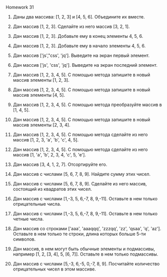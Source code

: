 Homework 31
1. Даны два массива: [1, 2, 3] и [4, 5, 6]. Объедините их вместе.

2. Дан массив [1, 2, 3]. Сделайте из него массив [3, 2, 1].

3. Дан массив [1, 2, 3]. Добавьте ему в конец элементы 4, 5, 6.

4. Дан массив [1, 2, 3]. Добавьте ему в начало элементы 4, 5, 6.

5. Дан массив ['js',"css', 'jq']. Выведите на экран первый элемент.

6. Дан массив ['js', 'css', 'jq']. Выведите на экран последний элемент.

7. Дан массив [1, 2, 3, 4, 5]. С помощью метода запишите в новый массив элементы [1, 2, 3].

8. Дан массив [1, 2, 3, 4, 5]. С помощью метода запишите в новый массив элементы [4, 5].

9. Дан массив [1, 2, 3, 4, 5]. С помощью метода преобразуйте массив в [1, 4, 5].

10. Дан массив [1, 2, 3, 4, 5]. С помощью метода запишите в новый массив элементы [2, 3, 4].

11. Дан массив [1, 2, 3, 4, 5]. С помощью метода сделайте из него массив [1, 2, 3, 'a', 'b', 'c', 4, 5].

12. Дан массив [1, 2, 3, 4, 5]. С помощью метода сделайте из него массив [1, 'a', 'b', 2, 3, 4, 'c', 5, 'e'].

13. Дан массив [3, 4, 1, 2, 7]. Отсортируйте его.

14. Дан массив с числами [5, 6, 7, 8, 9]. Найдите сумму этих чисел.

15. Дан массив с числами [5, 6, 7, 8, 9]. Сделайте из него массив, состоящий из квадратов этих чисел.

16. Дан массив с числами [1,-3, 5, 6,-7, 8, 9,-11]. Оставьте в нем только отрицательные числа.

17. Дан массив с числами [1,-3, 5, 6,-7, 8, 9,-11]. Оставьте в нем только четные числа.

18. Дан массив со строками ['aaa', 'aaaqqq', 'zzzqq', 'zz', 'qsaa', 'q', 'az']. Оставьте в нем только те строки, длина которых больше 5-ти символов.

19. Дан массив, в нем могут быть обычные элементы и подмассивы, например [1, 2, [3, 4], 5, [6, 7]]. Оставьте в нем только подмассивы.

20. Дан массив с числами [5,-3, 6,-5, 0,-7, 8, 9]. Посчитайте количество отрицательных чисел в этом массиве.